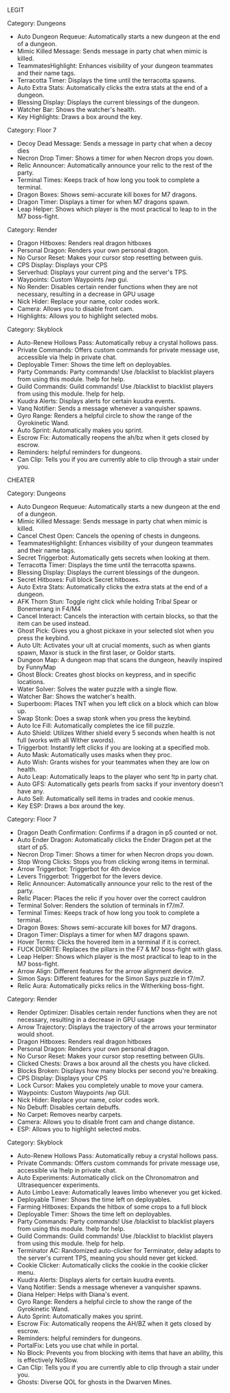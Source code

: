 LEGIT

Category: Dungeons
- Auto Dungeon Requeue: Automatically starts a new dungeon at the end of a dungeon.
- Mimic Killed Message: Sends message in party chat when mimic is killed.
- TeammatesHighlight: Enhances visibility of your dungeon teammates and their name tags.
- Terracotta Timer: Displays the time until the terracotta spawns.
- Auto Extra Stats: Automatically clicks the extra stats at the end of a dungeon.
- Blessing Display: Displays the current blessings of the dungeon.
- Watcher Bar: Shows the watcher's health.
- Key Highlights: Draws a box around the key.

Category: Floor 7
- Decoy Dead Message: Sends a message in party chat when a decoy dies
- Necron Drop Timer: Shows a timer for when Necron drops you down.
- Relic Announcer: Automatically announce your relic to the rest of the party.
- Terminal Times: Keeps track of how long you took to complete a terminal.
- Dragon Boxes: Shows semi-accurate kill boxes for M7 dragons.
- Dragon Timer: Displays a timer for when M7 dragons spawn.
- Leap Helper: Shows which player is the most practical to leap to in the M7 boss-fight.

Category: Render
- Dragon Hitboxes: Renders real dragon hitboxes
- Personal Dragon: Renders your own personal dragon.
- No Cursor Reset: Makes your cursor stop resetting between guis.
- CPS Display: Displays your CPS
- Serverhud: Displays your current ping and the server's TPS.
- Waypoints: Custom Waypoints /wp gui.
- No Render: Disables certain render functions when they are not necessary, resulting in a decrease in GPU usage
- Nick Hider: Replace your name, color codes work.
- Camera: Allows you to disable front cam.
- Highlights: Allows you to highlight selected mobs.

Category: Skyblock
- Auto-Renew Hollows Pass: Automatically rebuy a crystal hollows pass.
- Private Commands: Offers custom commands for private message use, accessible via !help in private chat.
- Deployable Timer: Shows the time left on deployables.
- Party Commands: Party commands! Use /blacklist to blacklist players from using this module. !help for help.
- Guild Commands: Guild commands! Use /blacklist to blacklist players from using this module. !help for help.
- Kuudra Alerts: Displays alerts for certain kuudra events.
- Vanq Notifier: Sends a message whenever a vanquisher spawns.
- Gyro Range: Renders a helpful circle to show the range of the Gyrokinetic Wand.
- Auto Sprint: Automatically makes you sprint.
- Escrow Fix: Automatically reopens the ah/bz when it gets closed by escrow.
- Reminders: helpful reminders for dungeons.
- Can Clip: Tells you if you are currently able to clip through a stair under you.

CHEATER

Category: Dungeons
- Auto Dungeon Requeue: Automatically starts a new dungeon at the end of a dungeon.
- Mimic Killed Message: Sends message in party chat when mimic is killed.
- Cancel Chest Open: Cancels the opening of chests in dungeons.
- TeammatesHighlight: Enhances visibility of your dungeon teammates and their name tags.
- Secret Triggerbot: Automatically gets secrets when looking at them.
- Terracotta Timer: Displays the time until the terracotta spawns.
- Blessing Display: Displays the current blessings of the dungeon.
- Secret Hitboxes: Full block Secret hitboxes.
- Auto Extra Stats: Automatically clicks the extra stats at the end of a dungeon.
- AFK Thorn Stun: Toggle right click while holding Tribal Spear or Bonemerang in F4/M4
- Cancel Interact: Cancels the interaction with certain blocks, so that the item can be used instead.
- Ghost Pick: Gives you a ghost pickaxe in your selected slot when you press the keybind.
- Auto Ult: Activates your ult at crucial moments, such as when giants spawn, Maxor is stuck in the first laser, or Goldor starts.
- Dungeon Map: A dungeon map that scans the dungeon, heavily inspired by FunnyMap
- Ghost Block: Creates ghost blocks on keypress, and in specific locations.
- Water Solver: Solves the water puzzle with a single flow.
- Watcher Bar: Shows the watcher's health.
- Superboom: Places TNT when you left click on a block which can blow up.
- Swap Stonk: Does a swap stonk when you press the keybind.
- Auto Ice Fill: Automatically completes the ice fill puzzle.
- Auto Shield: Utilizes Wither shield every 5 seconds when health is not full (works with all Wither swords).
- Triggerbot: Instantly left clicks if you are looking at a specified mob.
- Auto Mask: Automatically uses masks when they proc.
- Auto Wish: Grants wishes for your teammates when they are low on health.
- Auto Leap: Automatically leaps to the player who sent !tp in party chat.
- Auto GFS: Automatically gets pearls from sacks if your inventory doesn't have any.
- Auto Sell: Automatically sell items in trades and cookie menus.
- Key ESP: Draws a box around the key.

Category: Floor 7
- Dragon Death Confirmation: Confirms if a dragon in p5 counted or not.
- Auto Ender Dragon: Automatically clicks the Ender Dragon pet at the start of p5.
- Necron Drop Timer: Shows a timer for when Necron drops you down.
- Stop Wrong Clicks: Stops you from clicking wrong items in terminal.
- Arrow Triggerbot: Triggerbot for 4th device
- Levers Triggerbot: Triggerbot for the levers device.
- Relic Announcer: Automatically announce your relic to the rest of the party.
- Relic Placer: Places the relic if you hover over the correct cauldron
- Terminal Solver: Renders the solution of terminals in f7/m7.
- Terminal Times: Keeps track of how long you took to complete a terminal.
- Dragon Boxes: Shows semi-accurate kill boxes for M7 dragons.
- Dragon Timer: Displays a timer for when M7 dragons spawn.
- Hover Terms: Clicks the hovered item in a terminal if it is correct.
- FUCK DIORITE: Replaces the pillars in the F7 & M7 boss-fight with glass.
- Leap Helper: Shows which player is the most practical to leap to in the M7 boss-fight.
- Arrow Align: Different features for the arrow alignment device.
- Simon Says: Different features for the Simon Says puzzle in f7/m7.
- Relic Aura: Automatically picks relics in the Witherking boss-fight.

Category: Render
- Render Optimizer: Disables certain render functions when they are not necessary, resulting in a decrease in GPU usage
- Arrow Trajectory: Displays the trajectory of the arrows your terminator would shoot.
- Dragon Hitboxes: Renders real dragon hitboxes
- Personal Dragon: Renders your own personal dragon.
- No Cursor Reset: Makes your cursor stop resetting between GUIs.
- Clicked Chests: Draws a box around all the chests you have clicked.
- Blocks Broken: Displays how many blocks per second you're breaking.
- CPS Display: Displays your CPS
- Lock Cursor: Makes you completely unable to move your camera.
- Waypoints: Custom Waypoints /wp GUI.
- Nick Hider: Replace your name, color codes work.
- No Debuff: Disables certain debuffs.
- No Carpet: Removes nearby carpets.
- Camera: Allows you to disable front cam and change distance.
- ESP: Allows you to highlight selected mobs.

Category: Skyblock
- Auto-Renew Hollows Pass: Automatically rebuy a crystal hollows pass.
- Private Commands: Offers custom commands for private message use, accessible via !help in private chat.
- Auto Experiments: Automatically click on the Chronomatron and Ultrasequencer experiments.
- Auto Limbo Leave: Automatically leaves limbo whenever you get kicked.
- Deployable Timer: Shows the time left on deployables.
- Farming Hitboxes: Expands the hitbox of some crops to a full block
- Deployable Timer: Shows the time left on deployables.
- Party Commands: Party commands! Use /blacklist to blacklist players from using this module. !help for help.
- Guild Commands: Guild commands! Use /blacklist to blacklist players from using this module. !help for help.
- Terminator AC: Randomized auto-clicker for Terminator, delay adapts to the server's current TPS, meaning you should never get kicked.
- Cookie Clicker: Automatically clicks the cookie in the cookie clicker menu.
- Kuudra Alerts: Displays alerts for certain kuudra events.
- Vanq Notifier: Sends a message whenever a vanquisher spawns.
- Diana Helper: Helps with Diana's event.
- Gyro Range: Renders a helpful circle to show the range of the Gyrokinetic Wand.
- Auto Sprint: Automatically makes you sprint.
- Escrow Fix: Automatically reopens the AH/BZ when it gets closed by escrow.
- Reminders: helpful reminders for dungeons.
- PortalFix: Lets you use chat while in portal.
- No Block: Prevents you from blocking with items that have an ability, this is effectively NoSlow.
- Can Clip: Tells you if you are currently able to clip through a stair under you.
- Ghosts: Diverse QOL for ghosts in the Dwarven Mines.
